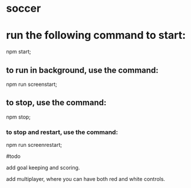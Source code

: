 # soccer

# run the following command to start:

  npm start;

## to run in background, use the command:

  npm run screenstart;

## to stop, use the command:

  npm stop;

### to stop and restart, use the command:

  npm run screenrestart;

#todo

  add goal keeping and scoring.

  add multiplayer, where you can have both red and white controls.

    

